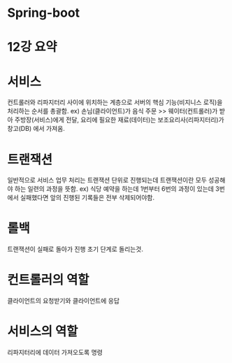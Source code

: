 # Spring-boot
 # 12강 요약
 
 # 서비스 
 컨트롤러와 리파지터리 사이에 위치하는 계층으로 서버의 핵심 기능(비지니스 로직)을 처리하는 순서를 총괄함.
 ex) 손님(클라이언트)가 음식 주문 >> 웨이터(컨트롤러)가 받아 주방장(서비스)에게 전달, 요리에 필요한 재료(데이터)는 보조요리사(리파지터리)가 창고(DB) 에서 가져옴.
 # 트랜잭션
 일반적으로 서비스 업무 처리는 트랜잭션 단위로 진행되는데 트랜잭션이란 모두 성공해야 하는 일련의 과정을 뜻함.
 ex) 식당 예약을 하는데 1번부터 6번의 과정이 있는데 3번에서 실패했다면 앞의 진행된 기록들은 전부 삭제되어야함. 
# 롤백
트랜잭션이 실패로 돌아가 진행 초기 단계로 돌리는것.
# 컨트롤러의 역할 
클라이언트의 요청받기와 클라이언트에 응답
# 서비스의 역할
리파지터리에 데이터 가져오도록 명령

